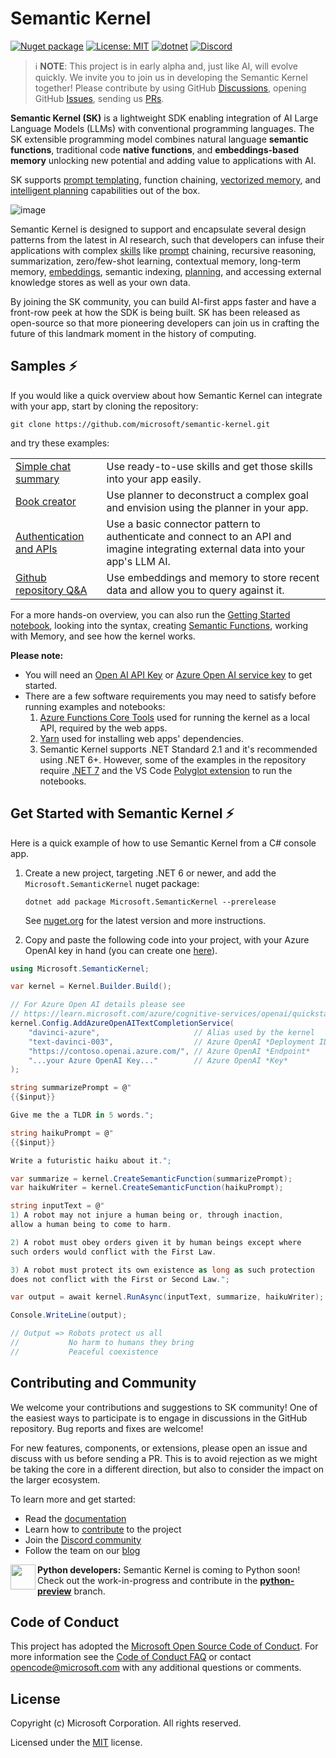 # Semantic Kernel
[![Nuget package](https://img.shields.io/nuget/vpre/Microsoft.SemanticKernel)](https://www.nuget.org/packages/Microsoft.SemanticKernel/)
[![License: MIT](https://img.shields.io/github/license/microsoft/semantic-kernel)](https://github.com/microsoft/semantic-kernel/blob/main/LICENSE)
[![dotnet](https://github.com/microsoft/semantic-kernel/actions/workflows/dotnet-ci.yml/badge.svg?branch=main)](https://github.com/microsoft/semantic-kernel/actions/workflows/dotnet-ci.yml)
[![Discord](https://img.shields.io/discord/1063152441819942922)](https://aka.ms/SKDiscord)


> ℹ️ **NOTE**: This project is in early alpha and, just like AI, will evolve quickly.
> We invite you to join us in developing the Semantic Kernel together!
> Please contribute by
> using GitHub [Discussions](https://github.com/microsoft/semantic-kernel/discussions),
> opening GitHub [Issues](https://github.com/microsoft/semantic-kernel/issues/new/choose),
> sending us [PRs](https://github.com/microsoft/semantic-kernel/pulls).

**Semantic Kernel (SK)** is a lightweight SDK enabling integration of AI Large
Language Models (LLMs) with conventional programming languages. The SK extensible
programming model combines natural language **semantic functions**, traditional
code **native functions**, and **embeddings-based memory** unlocking new potential
and adding value to applications with AI.

SK supports
[prompt templating](docs/PROMPT_TEMPLATE_LANGUAGE.md), function
chaining,
[vectorized memory](docs/EMBEDDINGS.md), and
[intelligent planning](docs/PLANNER.md)
capabilities out of the box.

![image](https://user-images.githubusercontent.com/371009/221739773-cf43522f-c1e4-42f2-b73d-5ba84e21febb.png)

Semantic Kernel is designed to support and encapsulate several design patterns from the
latest in AI research, such that developers can infuse their applications with complex
[skills](docs/SKILLS.md) like [prompt](docs/PROMPT_TEMPLATE_LANGUAGE.md) chaining,
recursive reasoning, summarization, zero/few-shot learning, contextual memory,
long-term memory, [embeddings](docs/EMBEDDINGS.md), semantic indexing, [planning](docs/PLANNER.md),
and accessing external knowledge stores as well as your own data.

By joining the SK community, you can build AI-first apps faster and have a front-row
peek at how the SDK is being built. SK has been released as open-source so that more
pioneering developers can join us in crafting the future of this landmark moment
in the history of computing.

## Samples ⚡

If you would like a quick overview about how Semantic Kernel can integrate with your
app, start by cloning the repository:

```shell
git clone https://github.com/microsoft/semantic-kernel.git
```

and try these examples:

|                                                                         |                                                                                                                                   |
| ----------------------------------------------------------------------- | --------------------------------------------------------------------------------------------------------------------------------- |
| [Simple chat summary](samples/apps/chat-summary-webapp-react/README.md) | Use ready-to-use skills and get those skills into your app easily.                                                                |
| [Book creator](samples/apps/book-creator-webapp-react/README.md)        | Use planner to deconstruct a complex goal and envision using the planner in your app.                                             |
| [Authentication and APIs](samples/apps/auth-api-webapp-react/README.md) | Use a basic connector pattern to authenticate and connect to an API and imagine integrating external data into your app's LLM AI. |
| [Github repository Q&A](samples/apps/github-qna-webapp-react/README.md) | Use embeddings and memory to store recent data and allow you to query against it.                                                 |

For a more hands-on overview, you can also run the
[Getting Started notebook](samples/notebooks/dotnet/Getting-Started-Notebook.ipynb),
looking into the syntax, creating
[Semantic Functions](docs/GLOSSARY.md),
working with Memory, and see how the kernel works.

**Please note:**

- You will need an
  [Open AI API Key](https://openai.com/api/) or
  [Azure Open AI service key](https://learn.microsoft.com/azure/cognitive-services/openai/quickstart?pivots=rest-api)
  to get started.
- There are a few software requirements you may need to satisfy before running examples and notebooks:
  1. [Azure Functions Core Tools](https://learn.microsoft.com/azure/azure-functions/functions-run-local)
     used for running the kernel as a local API, required by the web apps.
  2. [Yarn](https://yarnpkg.com/getting-started/install) used for installing
     web apps' dependencies.
  3. Semantic Kernel supports .NET Standard 2.1 and it's recommended using .NET 6+. However, some of
     the examples in the repository require [.NET 7](https://dotnet.microsoft.com/download) and the VS Code
     [Polyglot extension](https://marketplace.visualstudio.com/items?itemName=ms-dotnettools.dotnet-interactive-vscode)
     to run the notebooks.

## Get Started with Semantic Kernel ⚡

Here is a quick example of how to use Semantic Kernel from a C# console app.

1.  Create a new project, targeting .NET 6 or newer, and add the
    `Microsoft.SemanticKernel` nuget package:

        dotnet add package Microsoft.SemanticKernel --prerelease

    See [nuget.org](https://www.nuget.org/packages/Microsoft.SemanticKernel/) for
    the latest version and more instructions.

2.  Copy and paste the following code into your project, with your Azure OpenAI
    key in hand (you can create one
    [here](https://learn.microsoft.com/azure/cognitive-services/openai/quickstart?pivots=rest-api)).

```csharp
using Microsoft.SemanticKernel;

var kernel = Kernel.Builder.Build();

// For Azure Open AI details please see
// https://learn.microsoft.com/azure/cognitive-services/openai/quickstart?pivots=rest-api
kernel.Config.AddAzureOpenAITextCompletionService(
    "davinci-azure",                     // Alias used by the kernel
    "text-davinci-003",                  // Azure OpenAI *Deployment ID*
    "https://contoso.openai.azure.com/", // Azure OpenAI *Endpoint*
    "...your Azure OpenAI Key..."        // Azure OpenAI *Key*
);

string summarizePrompt = @"
{{$input}}

Give me the a TLDR in 5 words.";

string haikuPrompt = @"
{{$input}}

Write a futuristic haiku about it.";

var summarize = kernel.CreateSemanticFunction(summarizePrompt);
var haikuWriter = kernel.CreateSemanticFunction(haikuPrompt);

string inputText = @"
1) A robot may not injure a human being or, through inaction,
allow a human being to come to harm.

2) A robot must obey orders given it by human beings except where
such orders would conflict with the First Law.

3) A robot must protect its own existence as long as such protection
does not conflict with the First or Second Law.";

var output = await kernel.RunAsync(inputText, summarize, haikuWriter);

Console.WriteLine(output);

// Output => Robots protect us all
//           No harm to humans they bring
//           Peaceful coexistence
```

## Contributing and Community

We welcome your contributions and suggestions to SK community! One of the easiest
ways to participate is to engage in discussions in the GitHub repository.
Bug reports and fixes are welcome!

For new features, components, or extensions, please open an issue and discuss with
us before sending a PR. This is to avoid rejection as we might be taking the core
in a different direction, but also to consider the impact on the larger ecosystem.

To learn more and get started:

- Read the [documentation](https://aka.ms/sk/learn)
- Learn how to [contribute](https://github.com/microsoft/semantic-kernel/blob/main/CONTRIBUTING.md) to the project
- Join the [Discord community](https://aka.ms/SKDiscord)
- Follow the team on our [blog](https://aka.ms/sk/blog)

<img src="https://user-images.githubusercontent.com/36091529/225807182-22ad65e9-82c6-4727-bb77-d1c256736045.png" align="left" width="40px"/>
<b>Python developers:</b> Semantic Kernel is coming to Python soon! Check out the work-in-progress and contribute in the <a href="https://github.com/microsoft/semantic-kernel/tree/python-preview"><b>python-preview</b></a> branch.
<br clear="left"/>

## Code of Conduct

This project has adopted the
[Microsoft Open Source Code of Conduct](https://opensource.microsoft.com/codeofconduct/).
For more information see the
[Code of Conduct FAQ](https://opensource.microsoft.com/codeofconduct/faq/)
or contact [opencode@microsoft.com](mailto:opencode@microsoft.com)
with any additional questions or comments.

## License

Copyright (c) Microsoft Corporation. All rights reserved.

Licensed under the [MIT](LICENSE) license.
